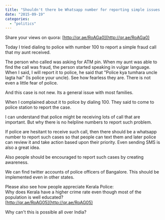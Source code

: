 ```yaml
---
title: "Shouldn't there be Whatsapp number for reporting simple issues to police?"
date: "2015-09-19"
categories: 
  - "politics"
---
```


Share your views on quora: [http://qr.ae/RoAGa0](http://qr.ae/RoAGa0)  
  
Today I tried dialing to police with number 100 to report a simple fraud call that my aunt received.  

The person who called was asking for ATM pin. When my aunt was able to find the call was fraud, the person started speaking in vulgar language. When I said, I will report it to police, he said that "Police kya tumhara uncle lagta hai" (Is police your uncle). See how fearless they are. There is not even a little fear of police.

  

And this case is not new. Its a general issue with most families.

  

When I complained about it to police by dialing 100. They said to come to police station to report the case.

I can understand that police might be receiving lots of call that are important. But why there is no helpline numbers to report such problem.

  

If police are hesitant to receive such call, then there should be a whatsapp number to report such cases so that people can text them and later police can review it and take action based upon their priority. Even sending SMS is also a great idea.  
  
Also people should be encouraged to report such cases by creating awareness.  
  
We can find twitter accounts of police officers of Bangalore. This should be implemented even in other states.  
  
Please also see how people appreciate Kerala Police:  
Why does Kerala have a higher crime rate even though most of the population is well educated?  
[http://qr.ae/RoAG05](http://qr.ae/RoAG05)  
  
Why can't this is possible all over India?
